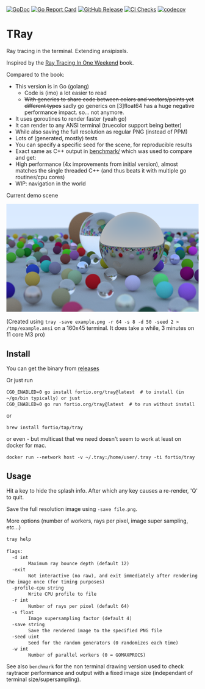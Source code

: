 [![GoDoc](https://godoc.org/fortio.org/tray?status.svg)](https://pkg.go.dev/fortio.org/tray)
[![Go Report Card](https://goreportcard.com/badge/fortio.org/tray)](https://goreportcard.com/report/fortio.org/tray)
[![GitHub Release](https://img.shields.io/github/release/fortio/tray.svg?style=flat)](https://github.com/fortio/tray/releases/)
[![CI Checks](https://github.com/fortio/tray/actions/workflows/include.yml/badge.svg)](https://github.com/fortio/tray/actions/workflows/include.yml)
[![codecov](https://codecov.io/github/fortio/tray/graph/badge.svg?token=Yx6QaeQr1b)](https://codecov.io/github/fortio/tray)

# TRay

Ray tracing in the terminal. Extending ansipixels.

Inspired by the [Ray Tracing In One Weekend](https://raytracing.github.io/books/RayTracingInOneWeekend.html) book.

Compared to the book:
- This version is in Go (golang)
  - Code is (imo) a lot easier to read
  - ~~With generics to share code between colors and vectors/points yet different types~~ sadly go generics on [3]float64 has a huge negative performance impact. so... not anymore.
- It uses goroutines to render faster (yeah go)
- It can render to any ANSI terminal (truecolor support being better)
- While also saving the full resolution as regular PNG (instead of PPM)
- Lots of (generated, mostly) tests
- You can specify a specific seed for the scene, for reproducible results
- Exact same as C++ output in [benchmark/](benchmark/benchmark.go) which was used to compare and get:
- High performance (4x improvements from initial version), almost matches the single threaded C++ (and thus beats it with multiple go routines/cpu cores)
- WIP: navigation in the world

Current demo scene

![Example](example.png)

(Created using `tray -save example.png -r 64 -s 8 -d 50 -seed 2 > /tmp/example.ansi` on a 160x45 terminal.
It does take a while, 3 minutes on 11 core M3 pro)

## Install
You can get the binary from [releases](https://github.com/fortio/tray/releases)

Or just run
```
CGO_ENABLED=0 go install fortio.org/tray@latest  # to install (in ~/go/bin typically) or just
CGO_ENABLED=0 go run fortio.org/tray@latest  # to run without install
```

or
```
brew install fortio/tap/tray
```

or even - but multicast that we need doesn't seem to work at least on docker for mac.
```
docker run --network host -v ~/.tray:/home/user/.tray -ti fortio/tray
```


## Usage

Hit a key to hide the splash info. After which any key causes a re-render, 'Q' to quit.

Save the full resolution image using `-save file.png`.

More options (number of workers, rays per pixel, image super sampling, etc...)
```
tray help

flags:
  -d int
        Maximum ray bounce depth (default 12)
  -exit
        Not interactive (no raw), and exit immediately after rendering the image once (for timing purposes)
  -profile-cpu string
        Write CPU profile to file
  -r int
        Number of rays per pixel (default 64)
  -s float
        Image supersampling factor (default 4)
  -save string
        Save the rendered image to the specified PNG file
  -seed uint
        Seed for the random generators (0 randomizes each time)
  -w int
        Number of parallel workers (0 = GOMAXPROCS)
```

See also `benchmark` for the non terminal drawing version used to check raytracer performance and output
with a fixed image size (independant of terminal size/supersampling).
